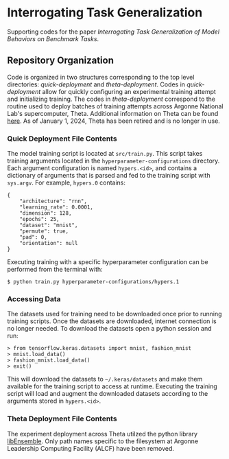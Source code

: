# Interrogating Task Generalization
Supporting codes for the paper *Interrogating Task Generalization of Model Behaviors on Benchmark Tasks*.

## Repository Organization
Code is organized in two structures corresponding to the top level directories: *quick-deployment* and *theta-deployment*. Codes in *quick-deployment* allow for quickly configuring an experimental training attempt and initializing training. The codes in *theta-deployment* correspond to the routine used to deploy batches of training attempts across Argonne National Lab's supercomputer, Theta. Additional information on Theta can be found [here](https://www.alcf.anl.gov/systems/theta). As of January 1, 2024, Theta has been retired and is no longer in use.


### Quick Deployment File Contents

The model training script is located at ``src/train.py``. This script takes training arguments located in the ``hyperparameter-configurations`` directory. Each argument configuration is named ``hypers.<id>``, and contains a dictionary of arguments that is parsed and fed to the training script with ``sys.argv``. For example, ``hypers.0`` contains:

```
{
	"architecture": "rnn", 
	"learning_rate": 0.0001, 
	"dimension": 128, 
	"epochs": 25, 
	"dataset": "mnist", 
	"permute": true, 
	"pad": 0, 
	"orientation": null
}
```

Executing training with a specific hyperparameter configuration can be performed from the terminal with:

	$ python train.py hyperparameter-configurations/hypers.1  

### Accessing Data

The datasets used for training need to be downloaded once prior to running training scripts. Once the datasets are downloaded, internet connection is no longer needed. To download the datasets open a python session and run:

	> from tensorflow.keras.datasets import mnist, fashion_mnist
	> mnist.load_data()
	> fashion_mnist.load_data()
	> exit()

This will download the datasets to ``~/.keras/datasets`` and make them available for the training script to access at runtime. Executing the training script will load and augment the downloaded datasets according to the arguments stored in ``hypers.<id>``. 


### Theta Deployment File Contents

The experiment deployment across Theta utilzed the python library [libEnsemble](https://libensemble.readthedocs.io/en/main/). Only path names specific to the filesystem at Argonne Leadership Computing Facility (ALCF) have been removed.
